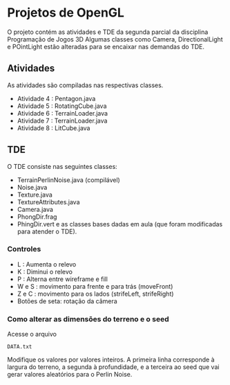 
# Projetos de OpenGL

O projeto contém as atividades e TDE da segunda parcial da disciplina Programação de Jogos 3D
Algumas classes como Camera, DirectionalLight e POintLight estão alteradas para se encaixar nas demandas do TDE.

## Atividades

As atividades são compiladas nas respectivas classes.

* Atividade 4 : Pentagon.java
* Atividade 5 : RotatingCube.java
* Atividade 6 : TerrainLoader.java
* Atividade 7 : TerrainLoader.java
* Atividade 8 : LitCube.java


## TDE

O TDE consiste nas seguintes classes:
* TerrainPerlinNoise.java (compilável)
* Noise.java
* Texture.java
* TextureAttributes.java
* Camera.java
* PhongDir.frag
* PhingDir.vert
e as classes bases dadas em aula (que foram modificadas para atender o TDE).

### Controles

* L : Aumenta o relevo
* K : Diminui o relevo
* P : Alterna entre wireframe e fill
* W e S : movimento para frente e para trás (moveFront)
* Z e C : movimento para os lados (strifeLeft, strifeRight)
* Botões de seta: rotação da câmera

### Como alterar as dimensões do terreno e o seed

Acesse o arquivo 
```
DATA.txt
```
Modifique os valores por valores inteiros. A primeira linha corresponde à largura do terreno, a segunda à profundidade, e a terceira ao seed que vai gerar valores aleatórios para o Perlin Noise.


